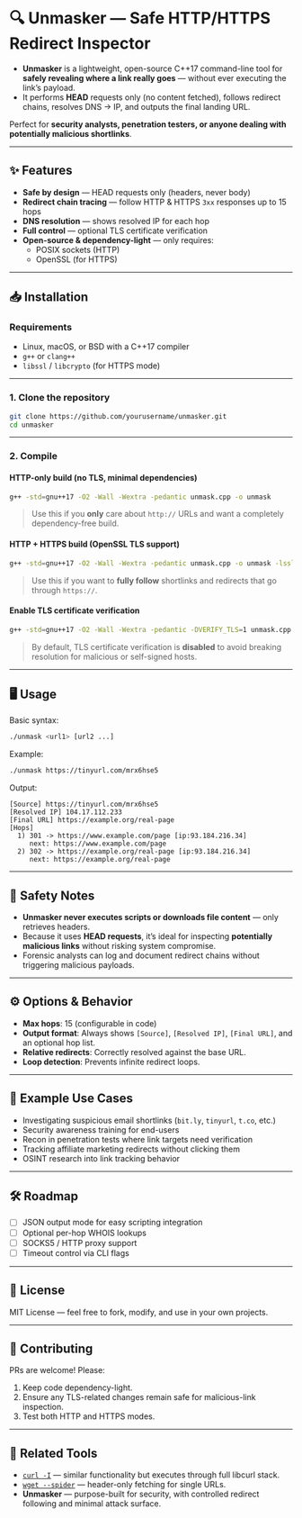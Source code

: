 # 🔍 Unmasker — Safe HTTP/HTTPS Redirect Inspector

* **Unmasker** is a lightweight, open-source C++17 command-line tool for **safely revealing where a link really goes** — without ever executing the link’s payload.  
* It performs **HEAD** requests only (no content fetched), follows redirect chains, resolves DNS → IP, and outputs the final landing URL.

Perfect for **security analysts, penetration testers, or anyone dealing with potentially malicious shortlinks**.

---

## ✨ Features

- **Safe by design** — HEAD requests only (headers, never body)
- **Redirect chain tracing** — follow HTTP & HTTPS `3xx` responses up to 15 hops
- **DNS resolution** — shows resolved IP for each hop
- **Full control** — optional TLS certificate verification
- **Open-source & dependency-light** — only requires:
  - POSIX sockets (HTTP)
  - OpenSSL (for HTTPS)

---

## 📥 Installation

### Requirements
- Linux, macOS, or BSD with a C++17 compiler
- `g++` or `clang++`
- `libssl` / `libcrypto` (for HTTPS mode)

---

### 1. Clone the repository
```bash
git clone https://github.com/yourusername/unmasker.git
cd unmasker
```

---

### 2. Compile

#### HTTP-only build (no TLS, minimal dependencies)
```bash
g++ -std=gnu++17 -O2 -Wall -Wextra -pedantic unmask.cpp -o unmask
```

> Use this if you **only** care about `http://` URLs and want a completely dependency-free build.

#### HTTP + HTTPS build (OpenSSL TLS support)
```bash
g++ -std=gnu++17 -O2 -Wall -Wextra -pedantic unmask.cpp -o unmask -lssl -lcrypto
```

> Use this if you want to **fully follow** shortlinks and redirects that go through `https://`.

#### Enable TLS certificate verification
```bash
g++ -std=gnu++17 -O2 -Wall -Wextra -pedantic -DVERIFY_TLS=1 unmask.cpp -o unmask -lssl -lcrypto
```

> By default, TLS certificate verification is **disabled** to avoid breaking resolution for malicious or self-signed hosts.

---

## 🖥 Usage

Basic syntax:
```bash
./unmask <url1> [url2 ...]
```

Example:
```bash
./unmask https://tinyurl.com/mrx6hse5
```

Output:
```
[Source] https://tinyurl.com/mrx6hse5
[Resolved IP] 104.17.112.233
[Final URL] https://example.org/real-page
[Hops]
  1) 301 -> https://www.example.com/page [ip:93.184.216.34]
     next: https://www.example.com/page
  2) 302 -> https://example.org/real-page [ip:93.184.216.34]
     next: https://example.org/real-page
```

---

## 🔐 Safety Notes

- **Unmasker never executes scripts or downloads file content** — only retrieves headers.
- Because it uses **HEAD requests**, it’s ideal for inspecting **potentially malicious links** without risking system compromise.
- Forensic analysts can log and document redirect chains without triggering malicious payloads.

---

## ⚙ Options & Behavior

- **Max hops**: 15 (configurable in code)
- **Output format**: Always shows `[Source]`, `[Resolved IP]`, `[Final URL]`, and an optional hop list.
- **Relative redirects**: Correctly resolved against the base URL.
- **Loop detection**: Prevents infinite redirect loops.

---

## 📜 Example Use Cases

- Investigating suspicious email shortlinks (`bit.ly`, `tinyurl`, `t.co`, etc.)
- Security awareness training for end-users
- Recon in penetration tests where link targets need verification
- Tracking affiliate marketing redirects without clicking them
- OSINT research into link tracking behavior

---

## 🛠 Roadmap

- [ ] JSON output mode for easy scripting integration
- [ ] Optional per-hop WHOIS lookups
- [ ] SOCKS5 / HTTP proxy support
- [ ] Timeout control via CLI flags

---

## 📄 License

MIT License — feel free to fork, modify, and use in your own projects.

---

## 🙌 Contributing

PRs are welcome! Please:
1. Keep code dependency-light.
2. Ensure any TLS-related changes remain safe for malicious-link inspection.
3. Test both HTTP and HTTPS modes.

---

## 🔗 Related Tools

- [`curl -I`](https://curl.se/) — similar functionality but executes through full libcurl stack.
- [`wget --spider`](https://www.gnu.org/software/wget/) — header-only fetching for single URLs.
- **Unmasker** — purpose-built for security, with controlled redirect following and minimal attack surface.

